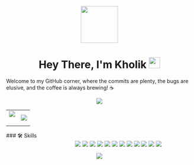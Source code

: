 <div id="header" align="center">
  <img src="https://media.giphy.com/media/M9gbBd9nbDrOTu1Mqx/giphy.gif" width="100"/>
</div>

<h1 align="center">
  Hey There, I'm Kholik
  <img src="https://media.giphy.com/media/hvRJCLFzcasrR4ia7z/giphy.gif" width="30px"/>
</h1>
<p>
  Welcome to my GitHub corner, where the commits are plenty, the bugs are elusive, and the coffee is always brewing! ☕
</p>
<p align="center"><img src="https://user-images.githubusercontent.com/73097560/115834477-dbab4500-a447-11eb-908a-139a6edaec5c.gif"></p>

<table border="0" align="center">
<tr border="0">
<td width="50%" align="center">
  
  <img  align="center"  src="https://github-readme-stats.vercel.app/api?username=Kholik-Muzaki&theme=tokyonight&show_icons=true&count_private=true&hide_border=true" />
  <br>
  </br>
</td>

<td width="50%" align="center">

  <img  align="center"  src="https://github-readme-stats.anuraghazra1.vercel.app/api/top-langs/?username=Kholik-Muzaki&theme=tokyonight&hide_border=true&no-bg=true&no-frame=true&langs_count=5"/>
  
  </td>
</tr>
</table>

 


<div id="header" align="center">
  <img src="https://komarev.com/ghpvc/?username=Kholik-Muzaki&style=for-the-badge&color=orange" alt=""/>
</div>
### 🛠️ Skills

<div style="overflow: hidden;">
  <div style="white-space: nowrap; overflow: hidden;">
    <div style="display: inline-block; animation: slide 15s linear infinite;">
      <img src="https://img.shields.io/badge/-JavaScript-black?style=flat-square&logo=javascript">
      <img src="https://img.shields.io/badge/-Python-black?style=flat-square&logo=python">
      <img src="https://img.shields.io/badge/-Java-black?style=flat-square&logo=java&logoColor=007396">
      <img src="https://img.shields.io/badge/-HTML5-black?style=flat-square&logo=html5&logoColor=E34F26">
      <img src="https://img.shields.io/badge/-CSS3-black?style=flat-square&logo=css3&logoColor=1572B6">
      <img src="https://img.shields.io/badge/-Bootstrap-black?style=flat-square&logo=bootstrap&logoColor=563D7C">
      <img src="https://img.shields.io/badge/-React-black?style=flat-square&logo=react">
      <img src="https://img.shields.io/badge/-Node.js-black?style=flat-square&logo=node.js">
      <img src="https://img.shields.io/badge/-Express.js-black?style=flat-square&logo=express">
      <img src="https://img.shields.io/badge/-PHP-black?style=flat-square&logo=php">
      <img src="https://img.shields.io/badge/-MySQL-black?style=flat-square&logo=mysql">
      <img src="https://img.shields.io/badge/-Laravel-black?style=flat-square&logo=laravel">
    </div>
  </div>
</div>

<style>
@keyframes slide {
  0% {
    transform: translateX(100%);
  }
  100% {
    transform: translateX(-100%);
  }
}
</style>

<p align="center"><img src="https://user-images.githubusercontent.com/73097560/115834477-dbab4500-a447-11eb-908a-139a6edaec5c.gif"></p>


